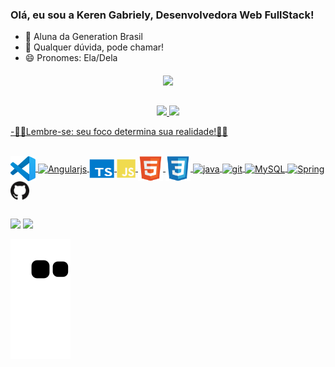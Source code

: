 ### Olá, eu sou a Keren Gabriely, Desenvolvedora Web FullStack!

- 🌱 Aluna da Generation Brasil 
- 🤔 Qualquer dúvida, pode chamar!
- 😄 Pronomes: Ela/Dela

<h4 align="center">

  <img height="400px" src="https://i.pinimg.com/originals/7d/07/a2/7d07a255678962d30d8717dcf5dbd266.gif">

  ##

<div align="center">
  <a href="https://github.com/kerengabriely">
  <img height="150em" src="https://github-readme-stats.vercel.app/api?username=kerengabriely&show_icons=true&theme=gotham&include_all_commits=true&count_private=true"/>
  <img height="150em" src="https://github-readme-stats.vercel.app/api/top-langs/?username=kerengabriely&layout=compact&langs_count=7&theme=gotham"/>
</div>

  -👊🏼Lembre-se: seu foco determina sua realidade!👊🏼


<div style="display: inline_block"><br>

  <img align="center" alt="VScode" height="40px" src="https://raw.githubusercontent.com/github/explore/80688e429a7d4ef2fca1e82350fe8e3517d3494d/topics/visual-studio-code/visual-studio-code.png" />
  <img align="center" alt="Angularjs" height="30" src = "https://cdn.jsdelivr.net/gh/devicons/devicon/icons/angularjs/angularjs-original.svg"/>
  <img align="center" alt="Ts" height="30" width="40" src="https://raw.githubusercontent.com/devicons/devicon/master/icons/typescript/typescript-plain.svg">
  <img align="center" alt="Js" height="30"  src="https://raw.githubusercontent.com/devicons/devicon/master/icons/javascript/javascript-plain.svg" />
  <img align="center" alt="HTML" height="40"  src="https://raw.githubusercontent.com/devicons/devicon/master/icons/html5/html5-original.svg">
  <img align="center" alt="CSS" height="40"  src="https://raw.githubusercontent.com/devicons/devicon/master/icons/css3/css3-original.svg">
  <img align="center" alt="java" height="30" src="https://cdn-icons-png.flaticon.com/512/226/226777.png" /> 
  <img align="center" alt="git" height="30" src="https://www.vectorlogo.zone/logos/git-scm/git-scm-icon.svg" /> 
  <img align="center" alt="MySQL" height="30px" src="https://cdn-icons-png.flaticon.com/512/528/528260.png" />
  <img align="center" alt="Spring" height="30px" src="https://www.vectorlogo.zone/logos/springio/springio-icon.svg"/> 
  <img align="center" alt="GitHub" height="30px" src="https://raw.githubusercontent.com/github/explore/78df643247d429f6cc873026c0622819ad797942/topics/github/github.png"/>
  
  ##
</div>
  
<div>
  
  <a href = "mailto:kerengabriiely@hotmail.com"><img src="https://img.shields.io/badge/Microsoft_Outlook-0078D4?style=for-the-badge&logo=microsoft-outlook&logoColor=white" target="_blank"></a>
  <a href= "https://www.linkedin.com/in/keren-gabriely-b0204a228/" target="_blank"><img src="https://img.shields.io/badge/-LinkedIn-%230077B5?style=for-the-badge&logo=linkedin&logoColor=white" target="_blank"></a> 
 

  ![Snake animation](https://github.com/kerengabriely/kerengabriely/blob/output/github-contribution-grid-snake.svg)
 
</div>
